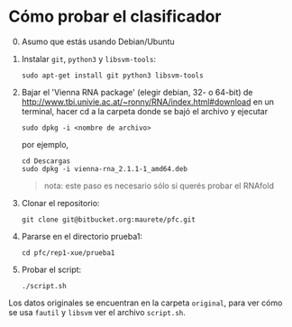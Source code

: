 Cómo probar el clasificador
===========================

0. Asumo que estás usando Debian/Ubuntu

1. Instalar `git`, `python3` y `libsvm-tools`:

       sudo apt-get install git python3 libsvm-tools

2. Bajar el 'Vienna RNA package' (elegir debian, 32- o 64-bit) de
   http://www.tbi.univie.ac.at/~ronny/RNA/index.html#download
   en un terminal, hacer cd a la carpeta donde se bajó el archivo
   y ejecutar

       sudo dpkg -i <nombre de archivo>

   por ejemplo,

       cd Descargas
       sudo dpkg -i vienna-rna_2.1.1-1_amd64.deb

   > nota: este paso es necesario sólo si querés probar el RNAfold

3. Clonar el repositorio:

       git clone git@bitbucket.org:maurete/pfc.git

4. Pararse en el directorio prueba1:

       cd pfc/rep1-xue/prueba1
	
5. Probar el script:

       ./script.sh

Los datos originales se encuentran en la carpeta `original`, para
ver cómo se usa `fautil` y `libsvm` ver el archivo `script.sh`.
